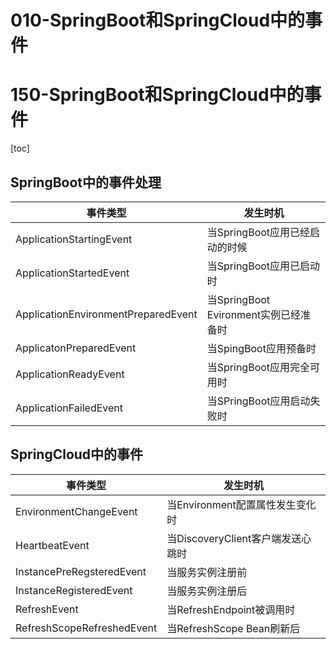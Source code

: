 # 010-SpringBoot和SpringCloud中的事件

# 150-SpringBoot和SpringCloud中的事件

[toc]

## SpringBoot中的事件处理

| 事件类型                            | 发生时机                              |
| ----------------------------------- | ------------------------------------- |
| ApplicationStartingEvent            | 当SpringBoot应用已经启动的时候        |
| ApplicationStartedEvent             | 当SpringBoot应用已启动时              |
| ApplicationEnvironmentPreparedEvent | 当SpringBoot Evironment实例已经准备时 |
| ApplicatonPreparedEvent             | 当SpingBoot应用预备时                 |
| ApplicationReadyEvent               | 当SpringBoot应用完全可用时            |
| ApplicationFailedEvent              | 当SPringBoot应用启动失败时            |

## SpringCloud中的事件

| 事件类型                   | 发生时机                          |
| -------------------------- | --------------------------------- |
| EnvironmentChangeEvent     | 当Environment配置属性发生变化时   |
| HeartbeatEvent             | 当DiscoveryClient客户端发送心跳时 |
| InstancePreRegsteredEvent  | 当服务实例注册前                  |
| InstanceRegisteredEvent    | 当服务实例注册后                  |
| RefreshEvent               | 当RefreshEndpoint被调用时         |
| RefreshScopeRefreshedEvent | 当RefreshScope Bean刷新后         |


